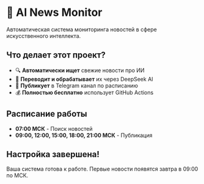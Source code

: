 # 🤖 AI News Monitor

Автоматическая система мониторинга новостей в сфере искусственного интеллекта.

## Что делает этот проект?

- 🔍 **Автоматически ищет** свежие новости про ИИ
- 📝 **Переводит и обрабатывает** их через DeepSeek AI  
- 📢 **Публикует** в Telegram канал по расписанию
- 💰 **Полностью бесплатно** использует GitHub Actions

## Расписание работы

- **07:00 МСК** - Поиск новостей
- **09:00, 12:00, 15:00, 18:00, 21:00 МСК** - Публикация

## Настройка завершена!

Ваша система готова к работе. Первые новости появятся завтра в 09:00 по МСК.
